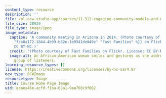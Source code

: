 ```yaml
---
content_type: resource
description: ''
file: /ol-ocw-studio-app/courses/11-312-engaging-community-models-and-methods-for-designers-and-planners-spring-2020/eaaea45eacfdf1ba68a10aa708c9f002_11-312s20.jpg
file_size: 28920
file_type: image/jpeg
image_metadata:
  caption: 'A community meeting in Arizona in 2014. (Photo courtesy of {{% resource_link
    "fc48a172-1844-4b99-b82e-1e9341de849e" "Fast Families" %}} on Flickr. License:
    CC BY-NC.)'
  credit: '(Photo courtesy of Fast Families on Flickr. License: CC BY-NC.)'
  image-alt: An African-American woman smiles and gestures as she addresses a diverse
    group of listeners.
learning_resource_types: []
license: https://creativecommons.org/licenses/by-nc-sa/4.0/
ocw_type: OCWImage
resourcetype: Image
title: Course Home Page Image
uid: eaaea45e-acfd-f1ba-68a1-0aa708c9f002
---
```

